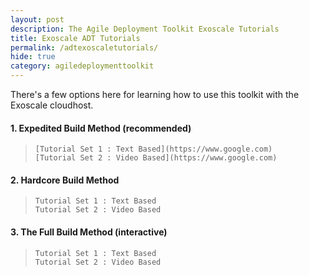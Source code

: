 ```yaml
---
layout: post
description: The Agile Deployment Toolkit Exoscale Tutorials
title: Exoscale ADT Tutorials
permalink: /adtexoscaletutorials/
hide: true
category: agiledeploymenttoolkit
---
```


There's a few options here for learning how to use this toolkit with the Exoscale cloudhost.  

#### 1. Expedited Build Method (recommended)  

>     [Tutorial Set 1 : Text Based](https://www.google.com)   
>     [Tutorial Set 2 : Video Based](https://www.google.com)  

#### 2. Hardcore Build Method  

>     Tutorial Set 1 : Text Based  
>     Tutorial Set 2 : Video Based  

#### 3. The Full Build Method (interactive)  

>     Tutorial Set 1 : Text Based  
>     Tutorial Set 2 : Video Based  
